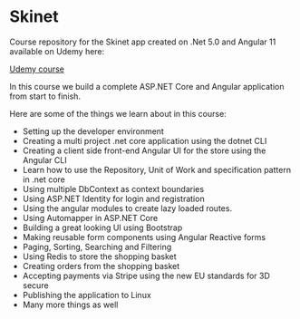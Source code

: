 # Skinet
Course repository for the Skinet app created on .Net 5.0 and Angular 11 available on Udemy here:

[Udemy course](https://www.udemy.com/course/learn-to-build-an-e-commerce-app-with-net-core-and-angular/?couponCode=FD17A0D1131925BE0179)

In this course we build a complete ASP.NET Core and Angular application from start to finish.

Here are some of the things we learn about in this course:

- Setting up the developer environment
- Creating a multi project .net core application using the dotnet CLI
- Creating a client side front-end Angular UI for the store using the Angular CLI
- Learn how to use the Repository, Unit of Work and specification pattern in .net core
- Using multiple DbContext as context boundaries
- Using ASP.NET Identity for login and registration
- Using the angular modules to create lazy loaded routes.
- Using Automapper in ASP.NET Core
- Building a great looking UI using Bootstrap
- Making reusable form components using Angular Reactive forms
- Paging, Sorting, Searching and Filtering
- Using Redis to store the shopping basket
- Creating orders from the shopping basket
- Accepting payments via Stripe using the new EU standards for 3D secure
- Publishing the application to Linux
- Many more things as well
